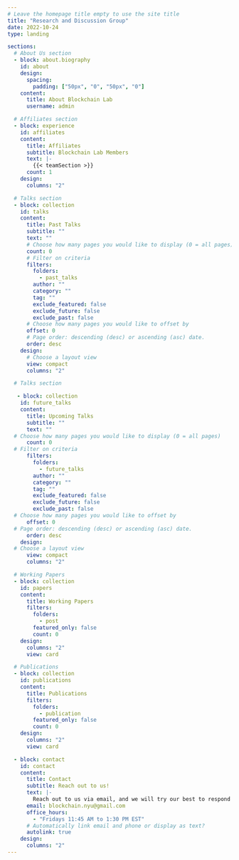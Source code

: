 ```yaml
---
# Leave the homepage title empty to use the site title
title: "Research and Discussion Group"
date: 2022-10-24
type: landing

sections:
  # About Us section
  - block: about.biography
    id: about
    design:
      spacing:
        padding: ["50px", "0", "50px", "0"]
    content:
      title: About Blockchain Lab
      username: admin

  # Affiliates section
  - block: experience
    id: affiliates
    content:
      title: Affiliates
      subtitle: Blockchain Lab Members
      text: |-
        {{< teamSection >}}
      count: 1
    design:
      columns: "2"

  # Talks section
  - block: collection
    id: talks
    content:
      title: Past Talks
      subtitle: ""
      text: ""
      # Choose how many pages you would like to display (0 = all pages)
      count: 0
      # Filter on criteria
      filters:
        folders:
          - past_talks
        author: ""
        category: ""
        tag: ""
        exclude_featured: false
        exclude_future: false
        exclude_past: false
      # Choose how many pages you would like to offset by
      offset: 0
      # Page order: descending (desc) or ascending (asc) date.
      order: desc
    design:
      # Choose a layout view
      view: compact
      columns: "2"

  # Talks section

   - block: collection
    id: future_talks
    content:
      title: Upcoming Talks
      subtitle: ""
      text: ""
  # Choose how many pages you would like to display (0 = all pages)
      count: 0
  # Filter on criteria
      filters:
        folders:
          - future_talks
        author: ""
        category: ""
        tag: ""
        exclude_featured: false
        exclude_future: false
        exclude_past: false
  # Choose how many pages you would like to offset by
      offset: 0
  # Page order: descending (desc) or ascending (asc) date.
      order: desc
    design:
  # Choose a layout view
      view: compact
      columns: "2"

  # Working Papers
  - block: collection
    id: papers
    content:
      title: Working Papers
      filters:
        folders:
          - post
        featured_only: false
        count: 0
    design:
      columns: "2"
      view: card

  # Publications
  - block: collection
    id: publications
    content:
      title: Publications
      filters:
        folders:
          - publication
        featured_only: false
        count: 0
    design:
      columns: "2"
      view: card

  - block: contact
    id: contact
    content:
      title: Contact
      subtitle: Reach out to us!
      text: |-
        Reach out to us via email, and we will try our best to respond as soon as possible. You can email us at blockchain.nyu@gmail.com.
      email: blockchain.nyu@gmail.com
      office_hours:
        - "Fridays 11:45 AM to 1:30 PM EST"
      # Automatically link email and phone or display as text?
      autolink: true
    design:
      columns: "2"
---
```


